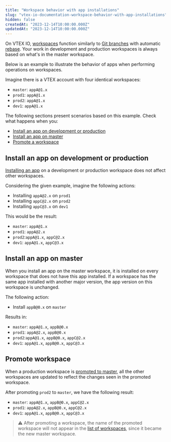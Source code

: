 ```yaml
---
title: "Workspace behavior with app installations"
slug: "vtex-io-documentation-workspace-behavior-with-app-installations"
hidden: false
createdAt: "2023-12-14T10:00:00.000Z"
updatedAt: "2023-12-14T10:00:00.000Z"
---
```


On VTEX IO, [workspaces](https://developers.vtex.com/docs/guides/vtex-io-documentation-workspace) function similarly to [Git branches](https://git-scm.com/book/en/v2/Git-Branching-Branches-in-a-Nutshell) with automatic [rebase](https://git-scm.com/book/en/v2/Git-Branching-Rebasing). Your work in development and production workspaces is always based on what's in the master workspace.

Below is an example to illustrate the behavior of apps when performing operations on workspaces.

Imagine there is a VTEX account with four identical workspaces:

- `master`: `appA@1.x`
- `prod1`: `appA@1.x`
- `prod2`: `appA@1.x`
- `dev1`: `appA@1.x`

The following sections present scenarios based on this example. Check what happens when you:

- [Install an app on development or production](#install-an-app-on-development-or-production)
- [Install an app on master](#install-an-app-on-master)
- [Promote a workspace](#promote-a-workspace)

## Install an app on development or production

[Installing an app](https://developers.vtex.com/docs/guides/vtex-io-documentation-installing-an-app) on a development or production workspace does not affect other workspaces.

Considering the given example, imagine the following actions:

- Installing `appA@2.x` on `prod1`
- Installing `appC@2.x` on `prod2`
- Installing `appC@3.x` on `dev1`

This would be the result:

- `master`: `appA@1.x`
- `prod1`: `appA@2.x`
- `prod2`:`appA@1.x`, `appC@2.x`
- `dev1`: `appA@1.x`, `appC@3.x`

## Install an app on master

When you install an app on the master workspace, it is installed on every workspace that does not have this app installed. If a workspace has the same app installed with another major version, the app version on this workspace is unchanged.

The following action:

- Install `appB@0.x` on `master`

Results in:

- `master`: `appA@1.x`, `appB@0.x`
- `prod1`: `appA@2.x`, `appB@0.x`
- `prod2`:`appA@1.x`, `appB@0.x`, `appC@2.x`
- `dev1`: `appA@1.x`, `appB@0.x`, `appC@3.x`

## Promote workspace

When a production workspace is [promoted to master](https://developers.vtex.com/docs/guides/vtex-io-documentation-promoting-a-workspace-to-master), all the other workspaces are updated to reflect the changes seen in the promoted workspace.

After promoting `prod2` to `master`, we have the following result:

- `master`: `appA@1.x`, `appB@0.x`, `appC@2.x`
- `prod1`: `appA@2.x`, `appB@0.x`, `appC@2.x`
- `dev1`: `appA@1.x`, `appB@0.x`, `appC@3.x`

> ⚠ After promoting a workspace, the name of the promoted workspace will not appear in the [list of workspaces](https://developers.vtex.com/docs/guides/vtex-io-documentation-vtex-io-cli-command-reference#workspace-list), since it became the new master workspace.
